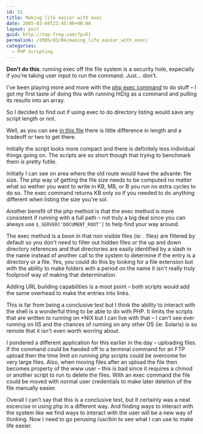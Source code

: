 ```yaml
---
id: 51
title: Making life easier with exec
date: 2005-03-04T22:45:00+00:00
layout: post
guid: http://top-frog.com/?p=51
permalink: /2005/03/04/making_life_easier_with_exec/
categories:
  - PHP Scripting
---
```


<div class="alert warning">
<p><b>Don't do this</b>: running exec off the file system is a security hole, expecially if you're taking user input to run the command. Just... don't.</p>
</div>

I've been playing more and more with the [php exec command](http://us3.php.net/manual/en/function.exec.php) to do stuff – I got my first taste of doing this with running htDig as a command and pulling its results into an array.

So I decided to find out if using exec to do directory listing would save any script length or not.

Well, as you can see [in this file](/stuff/exec_vs_php.phps) there is little difference in length and a tradeoff or two to get there.

Initially the script looks more compact and there is definitely less individual things going on. The scripts are so short though that trying to benchmark them is pretty futile.

Initially I can see on area where the old route would have the advante: file size. The php way of getting the file size needs to be computed no matter what so wether you want to write in KB, MB, or B you run no extra cycles to do so. The exec command returns KB only so if you needed to do anything different when listing the size you're sol.

Another benefit of the php method is that the exec method is more consistent if running with a full path – not truly a big deal since you can always use `$_SERVER['DOCUMENT_ROOT']` to help find your way around.

The exec method is a boon in that non visible files (ie: . files) are filtered by default so you don't need to filter out hidden files or the up and down directory references and that directories are easily identified by a slash in the name instead of another call to the system to determine if the entry is a directory or a file. Yes, you could do this by looking for a file extension but with the ability to make folders with a period on the name it isn't really truly foolproof way of making that determination.

Adding URL building capabilities is a moot point – both scripts would add the same overhead to make the entries into links.

This is far from being a conclusive test but I think the ability to interact with the shell is a wonderful thing to be able to do with PHP. It limits the scripts that are written to running on *NIX but I can live with that – I can't see ever running on IIS and the chances of running on any other OS (ie: Solaris) is so remote that it isn't even worth worring about.

I pondered a different application for this earlier in the day – uploading files. If the command could be handed off to a terminal command for an FTP upload then the time limit on running php scripts could be overcome for very large files. Also, when moving files after an upload the file then becomes property of the www user – this is bad since it requires a chmod or another script to run to delete the files. With an exec command the file could be moved with normal user credentials to make later deletion of the file manually easier.

Overall I can't say that this is a conclusive test, but it certainly was a neat excercise in using php in a different way. And finding ways to interact with the system like we find ways to interact with the user will be a new way of thinking. Now I need to go perusing /usr/bin to see what I can use to make life easier.